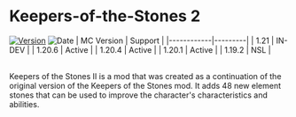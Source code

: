 # Keepers-of-the-Stones 2
[![Version](https://img.shields.io/github/v/tag/Hexagon-Studio/Keepers-of-the-Stones?label=version)](https://www.curseforge.com/minecraft/mc-mods/keepers-of-the-stones/files)
![Date](https://img.shields.io/github/release-date/Hexagon-Studio/Keepers-of-the-Stones)
| MC Version | Support |
|------------|---------|
| 1.21       | IN-DEV  |
| 1.20.6     | Active  |
| 1.20.4     | Active  |
| 1.20.1     | Active  |
| 1.19.2     |   NSL   |

<br /> Keepers of the Stones II is a mod that was created as a continuation of the original version of the Keepers of the Stones mod. It adds 48 new element stones that can be used to improve the character's characteristics and abilities.
